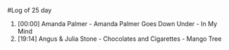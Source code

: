 #Log of 25 day

1. [00:00] Amanda Palmer - Amanda Palmer Goes Down Under - In My Mind
1. [19:14] Angus & Julia Stone - Chocolates and Cigarettes - Mango Tree
